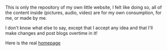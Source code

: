 This is only the repository of my own little website, I felt like doing so, all of the content inside (pictures, audio, video) are for my own consumption, for me, or made by me.

I don't know what else to say, except that I accept any idea and that I'll make changes and post blogs overtime in it!

Here is the real [homepage](https://sharenco.github.io/Sharen_website/Sharen_44.bouzouff)

